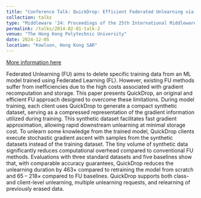 ```yaml
---
title: "Conference Talk: QuickDrop: Efficient Federated Unlearning via Synthetic Data Generation"
collection: talks
type: "Middleware '24: Proceedings of the 25th International Middleware Conference"
permalink: /talks/2014-02-01-talk-2
venue: "The Hong Kong Polytechnic University"
date: 2024-12-05
location: "Kowloon, Hong Kong SAR"
---
```


[More information here](https://dl.acm.org/doi/10.1145/3652892.3700764) 

Federated Unlearning (FU) aims to delete specific training data from an ML model trained using Federated Learning (FL). However, existing FU methods suffer from inefficiencies due to the high costs associated with gradient recomputation and storage. This paper presents QuickDrop, an original and efficient FU approach designed to overcome these limitations. During model training, each client uses QuickDrop to generate a compact synthetic dataset, serving as a compressed representation of the gradient information utilized during training. This synthetic dataset facilitates fast gradient approximation, allowing rapid downstream unlearning at minimal storage cost. To unlearn some knowledge from the trained model, QuickDrop clients execute stochastic gradient ascent with samples from the synthetic datasets instead of the training dataset. The tiny volume of synthetic data significantly reduces computational overhead compared to conventional FU methods. Evaluations with three standard datasets and five baselines show that, with comparable accuracy guarantees, QuickDrop reduces the unlearning duration by 463× compared to retraining the model from scratch and 65 – 218× compared to FU baselines. QuickDrop supports both class- and client-level unlearning, multiple unlearning requests, and relearning of previously erased data.
